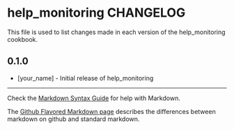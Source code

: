 help_monitoring CHANGELOG
=========================

This file is used to list changes made in each version of the help_monitoring cookbook.

0.1.0
-----
- [your_name] - Initial release of help_monitoring

- - -
Check the [Markdown Syntax Guide](http://daringfireball.net/projects/markdown/syntax) for help with Markdown.

The [Github Flavored Markdown page](http://github.github.com/github-flavored-markdown/) describes the differences between markdown on github and standard markdown.
